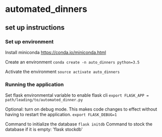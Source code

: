 # automated_dinners

## set up instructions

### Set up environment

Install miniconda
https://conda.io/miniconda.html

Create an environment
`conda create -n auto_dinners python=3.5`

Activate the environment
`source activate auto_dinners`

<Insert command for installing requirements.txt or setup.py>

### Running the application

Set flask environmental variable to enable flask cli
`export FLASK_APP = path/leading/to/automated_dinner.py`

Optional: turn on debug mode. This makes code changes to effect without having to restart the application.
`export FLASK_DEBUG=1`

Command to initialize the database
`flask initdb`
Command to stock the database if it is empty:
'flask stockdb'